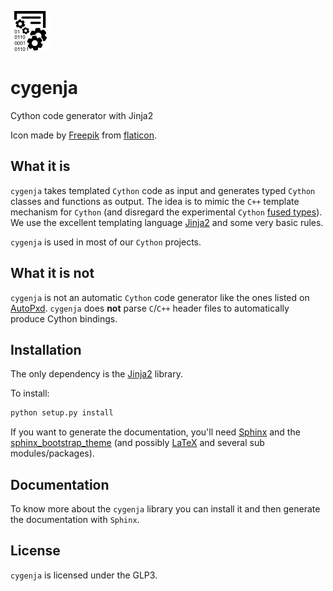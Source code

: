![](doc/source/logo/cygenja-logo64.png)

# cygenja
Cython code generator with Jinja2


Icon made by [Freepik](http://www.freepik.com/) from [flaticon](http://www.flaticon.com/).


## What it is

`cygenja` takes templated `Cython` code as input and generates typed `Cython` classes and functions as output. The idea is to mimic the `C++` template mechanism for `Cython` (and disregard the
experimental `Cython` [fused types](http://docs.cython.org/src/userguide/fusedtypes.html)). We use the excellent templating language [Jinja2](http://jinja.pocoo.org/docs/dev/) and some very basic rules.

`cygenja` is used in most of our `Cython` projects.

## What it is not

`cygenja` is not an automatic `Cython` code generator like the ones listed on [AutoPxd](https://github.com/cython/cython/wiki/AutoPxd). `cygenja` does **not** 
parse `C`/`C++` header files to automatically produce Cython bindings.

## Installation

The only dependency is the [Jinja2](http://jinja.pocoo.org/) library.

To install:

```Python
python setup.py install
```

If you want to generate the documentation, you'll need [Sphinx](http://sphinx-doc.org/) and the [sphinx_bootstrap_theme](https://ryan-roemer.github.io/sphinx-bootstrap-theme/README.html) (and possibly [LaTeX](https://www.latex-project.org/) and 
several sub modules/packages).

## Documentation

To know more about the `cygenja` library you can install it and then generate the documentation with `Sphinx`.


## License

`cygenja` is licensed under the GLP3.

